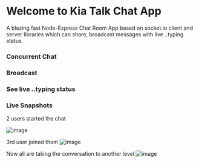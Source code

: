 # Welcome to Kia Talk Chat App

A blazing fast Node-Express Chat Room App based on socket.io client and server libraries which can share, broadcast messages with live ..typing status.

### Concurrent Chat
### Broadcast
### See live ..typing status

### Live Snapshots
2 users started the chat

![image](https://user-images.githubusercontent.com/38580123/131309913-24db9058-530d-4d3e-ba54-a4096c77c3eb.png)

3rd user joined them
![image](https://user-images.githubusercontent.com/38580123/131310409-c664aa57-e489-4804-ba3c-a9629298aa8c.png)

Now all are taking the conversation to another level
![image](https://user-images.githubusercontent.com/38580123/131310589-e4123637-2c0e-4e56-951d-ccac5dabf8a3.png)


